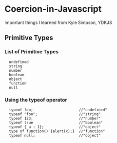 # Coercion-in-Javascript
Important things I learned from Kyle Simpson, YDKJS

## Primitive Types

### List of Primitive Types

      undefined
      string
      number
      boolean
      object
      function
      null
      

### Using the typeof operator
      typeof foo;                     //"undefined"
      typeof "foo";                   //"string"
      typeof 123;                     //"number"
      typeof true                     //"boolean"
      typeof { a : 1};                //"object"
      type of function() {alert(x);}  //"function"
      typeof null;                    //"object"
